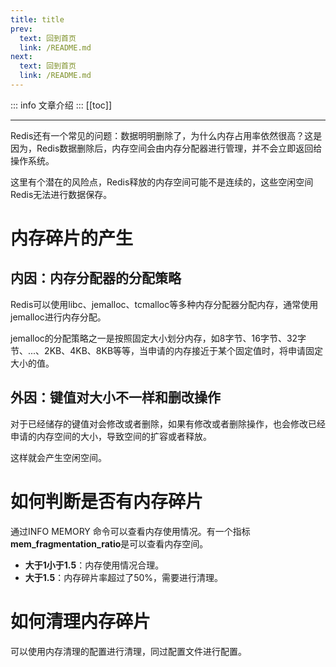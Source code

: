 ```yaml
---
title: title
prev:
  text: 回到首页
  link: /README.md
next:
  text: 回到首页
  link: /README.md
---
```

::: info
文章介绍
:::
[[toc]]

***
Redis还有一个常见的问题：数据明明删除了，为什么内存占用率依然很高？这是因为，Redis数据删除后，内存空间会由内存分配器进行管理，并不会立即返回给操作系统。

这里有个潜在的风险点，Redis释放的内存空间可能不是连续的，这些空闲空间Redis无法进行数据保存。

# 内存碎片的产生

## 内因：内存分配器的分配策略

Redis可以使用libc、jemalloc、tcmalloc等多种内存分配器分配内存，通常使用jemalloc进行内存分配。

jemalloc的分配策略之一是按照固定大小划分内存，如8字节、16字节、32字节、...、2KB、4KB、8KB等等，当申请的内存接近于某个固定值时，将申请固定大小的值。

## 外因：键值对大小不一样和删改操作

对于已经储存的键值对会修改或者删除，如果有修改或者删除操作，也会修改已经申请的内存空间的大小，导致空间的扩容或者释放。

这样就会产生空闲空间。

# 如何判断是否有内存碎片

通过INFO MEMORY 命令可以查看内存使用情况。有一个指标**mem_fragmentation_ratio**是可以查看内存空间。

* **大于1小于1.5**：内存使用情况合理。
* **大于1.5**：内存碎片率超过了50%，需要进行清理。
# 如何清理内存碎片

可以使用内存清理的配置进行清理，同过配置文件进行配置。

